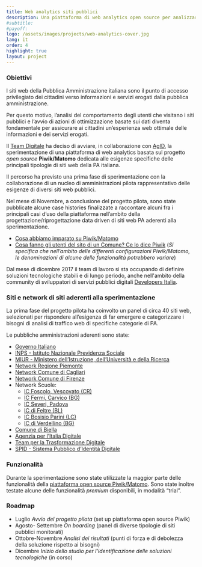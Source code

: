 ```yaml
---
title: Web analytics siti pubblici
description: Una piattaforma di web analytics open source per analizzare dati di traffico dei siti della pubblica amministrazione.
#subtitle: 
#payoff: 
logo: /assets/images/projects/web-analytics-cover.jpg
lang: it
order: 4
highlight: true
layout: project
---
```


### Obiettivi

I siti web della Pubblica Amministrazione italiana sono il punto di accesso privilegiato dei cittadini verso informazioni e servizi erogati dalla pubblica amministrazione. 

Per questo motivo, l’analisi del comportamento degli utenti che visitano i siti pubblici e l’avvio di azioni di ottimizzazione basate sui dati diventa fondamentale per assicurare ai cittadini un’esperienza web ottimale delle informazioni e dei servizi erogati. 

Il [Team Digitale](https://teamdigitale.governo.it/) ha deciso di avviare, in collaborazione con [AgID](http://www.agid.gov.it/), la sperimentazione di una piattaforma di web analytics basata sul progetto *open source* **Piwik/Matomo** dedicata alle esigenze specifiche delle principali tipologie di siti web della PA italiana. 

Il percorso ha previsto una prima fase di sperimentazione con la collaborazione di un nucleo di amministrazioni pilota rappresentativo delle esigenze di diversi siti web pubblici. 

Nel mese di Novembre, a conclusione del progetto pilota, sono state pubblicate alcune case histories finalizzate a raccontare alcuni fra i principali casi d’uso della piattaforma nell’ambito della progettazione/riprogettazione data driven di siti web PA aderenti alla sperimentazione. 

- [Cosa abbiamo imparato su Piwik/Matomo](https://medium.com/designers-italia/cosa-abbiamo-imparato-su-piwik-64b336d78888)
- [Cosa fanno gli utenti del sito di un Comune? Ce lo dice Piwik](https://medium.com/designers-italia/cosa-fanno-gli-utenti-del-sito-di-un-comune-ce-lo-dice-piwik-dedc67504b35) (*Si specifica che nell’ambito delle differenti configurazioni Piwik/Matomo, le denominazioni di alcune delle funzionalità potrebbero variare*)

Dal mese di dicembre 2017 il team di lavoro si sta occupando di definire soluzioni tecnologiche stabili e di lungo periodo, anche nell'ambito della community di sviluppatori di servizi pubblici digitali [Developers Italia](https://developers.italia.it/).

### Siti e network di siti aderenti alla sperimentazione
La prima fase del progetto pilota ha coinvolto un panel di circa 40 siti web, selezionati per rispondere all’esigenza di far emergere e categorizzare i bisogni di analisi di traffico web di specifiche categorie di PA.

Le pubbliche amministrazioni aderenti sono state: 

- [Governo Italiano](http://www.governo.it/)
- [INPS - Istituto Nazionale Previdenza Sociale](https://www.inps.it)
- [MIUR - Ministero dell’Istruzione, dell’Università e della Ricerca](http://www.miur.gov.it)
- [Network Regione Piemonte](http://www.regione.piemonte.it/)
- [Network Comune di Cagliari](http://www.comune.cagliari.it/)
- [Network Comune di Firenze](http://www.comune.fi.it/)
- Network Scuole: 
    - [IC Foscolo, Vescovato (CR)]( https://www.icugofoscolo.it) 
    - [IC Fermi, Carvico (BG)](https://www.iccarvico.gov.it) 
    - [IC Severi, Padova](https://www.itiseveripadova.gov.it) 
    - [IC di Feltre (BL)](http://www.comprensivofeltre.gov.it) 
    - [IC Bosisio Parini (LC)](https://www.comprensivobosisio.gov.it) 
    - [IC di Verdellino (BG)]( https://icverdellino.gov.it) 
- [Comune di Biella](https://www.comune.biella.it/)
- [Agenzia per l’Italia Digitale](http://www.agid.gov.it/) 
- [Team per la Trasformazione Digitale](https://teamdigitale.governo.it/)
- [SPID - Sistema Pubblico d’Identità Digitale](https://spid.gov.it/)


### Funzionalità
Durante la sperimentazione sono state utilizzate la maggior parte delle funzionalità della [piattaforma open source Piwik/Matomo](https://piwik.org/). Sono state inoltre testate alcune delle funzionalità *premium* disponibili, in modalità “trial”.    

### Roadmap

- Luglio *Avvio del progetto pilota* (set up piattaforma open source Piwik)
- Agosto- Settembre *On boarding* (panel di diverse tipologie di siti pubblici monitorati)
- Ottobre-Novembre *Analisi dei risultati* (punti di forza e di debolezza della soluzione rispetto ai bisogni)
- Dicembre *Inizio dello studio per l'identificazione delle soluzioni tecnologiche* (in corso)
